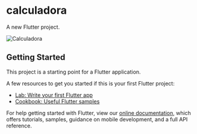 # calculadora

A new Flutter project.

![Calculadora](https://user-images.githubusercontent.com/76565329/123490622-d8b90600-d5ea-11eb-94f9-a446d9bf6c61.png)

## Getting Started

This project is a starting point for a Flutter application.

A few resources to get you started if this is your first Flutter project:

- [Lab: Write your first Flutter app](https://flutter.dev/docs/get-started/codelab)
- [Cookbook: Useful Flutter samples](https://flutter.dev/docs/cookbook)

For help getting started with Flutter, view our
[online documentation](https://flutter.dev/docs), which offers tutorials,
samples, guidance on mobile development, and a full API reference.
